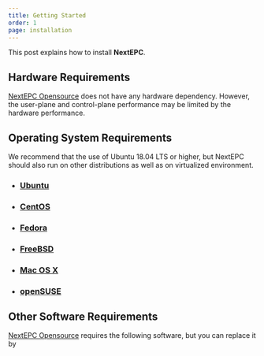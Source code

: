 ```yaml
---
title: Getting Started
order: 1
page: installation
---
```


This post explains how to install **NextEPC**.

## Hardware Requirements

[NextEPC Opensource](https://github.com/nextepc/nextepc) does not have any hardware dependency. However, the user-plane and control-plane performance may be limited by the hardware performance.

## Operating System Requirements

We recommend that the use of Ubuntu 18.04 LTS or higher, but NextEPC should also run on other distributions as well as on virtualized environment.

* ### [Ubuntu](/installation/02-ubuntu)
* ### [CentOS](/installation/03-centos)
* ### [Fedora](/installatoin/04-fedora)
* ### [FreeBSD](/installation/05-freebsd)
* ### [Mac OS X](/installation/06-macosx)
* ### [openSUSE](/installation/07-opensuse)

## Other Software Requirements

[NextEPC Opensource](https://github.com/nextepc/nextepc) requires the following software, but you can replace it by   

